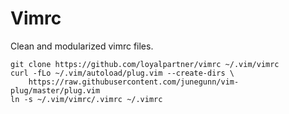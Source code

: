 # Vimrc

Clean and modularized vimrc files.

```
git clone https://github.com/loyalpartner/vimrc ~/.vim/vimrc
curl -fLo ~/.vim/autoload/plug.vim --create-dirs \
    https://raw.githubusercontent.com/junegunn/vim-plug/master/plug.vim
ln -s ~/.vim/vimrc/.vimrc ~/.vimrc
```

